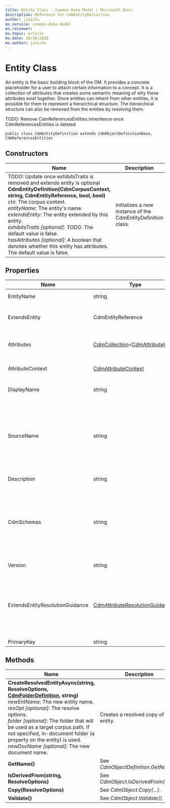 ```yaml
---
title: Entity Class - Common Data Model | Microsoft Docs
description: Reference for CdmEntityDefinition.
author: jinichu
ms.service: common-data-model
ms.reviewer: 
ms.topic: article
ms.date: 10/18/2019
ms.author: jinichu
---
```


# Entity Class

An entity is the basic building block of the OM. It provides a concrete placeholder for a user to attach certain information to a concept. It is a collection of attributes that creates some semantic meaning of why these attributes exist together. Since entities can inherit from other entities, it is possible for them to represent a hierarchical structure. The hierarchical structure can also be removed from the entities by resolving them.

TODO: Remove CdmReferencesEntities inheritence once CdmReferencesEntities is deleted
```
public class CdmEntityDefinition extends CdmObjectDefinitionBase, CdmReferencesEntities
```

## Constructors
|Name|Description|
|---|---|
|TODO: Update once exhibitsTraits is removed and extends entity is optional<br/>**CdmEntityDefinition(CdmCorpusContext, string, CdmEntityReference, bool, bool)**<br/>*ctx*: The corpus context.<br/>*entityName*: The entity's name.<br/>*extendsEntity*: The entity extended by this entity.<br/>*exhibitsTraits [optional]*: TODO. The default value is false.<br/>*hasAttributes [optional]*: A boolean that denotes whether this entity has attributes. The default value is false.|Initializes a new instance of the CdmEntityDefinition class.|

## Properties
|Name|Type|Description|
|---|---|---|
|EntityName|string|The entity's name.|
|ExtendsEntity|CdmEntityReference|The entity extended by this entity.|
|Attributes|[CdmCollection](collection.md)\<[CdmAttributeItem](attributeitem.md)>|The list of attributes for this entity.|
|AttributeContext|[CdmAttributeContext](attributecontext.md)|The entity's attribute context.|
|DisplayName|string|The entity's display name.|
|SourceName|string|The entity's source name - the original entity name from another source system (e.g. *Dynamics*).|
|Description|string|The entity's description.|
|CdmSchemas|string|The list of CDM entities that the entity "contains" or implements (a set of contracts or interfaces).|
|Version|string|The entity's version.|
|ExtendsEntityResolutionGuidance|[CdmAttributeResolutionGuidance](attributeresolutionguidance.md)|The resolution guidance for the attributes taken from the entity extended by this entity.|
|PrimaryKey|string|TODO|

## Methods
|Name|Description|Return Type|
|---|---|---|
|**CreateResolvedEntityAsync(string, ResolveOptions, [CdmFolderDefinition](folder.md), string)**<br />*newEntName*: The new entity name.<br/>*resOpt [optional]*: The resolve options.<br/>*folder [optional]*: The folder that will be used as a target corpus path. If not specified, in-document folder (a property on the entity) is used.<br/>*newDocName [optional]*: The new document name.|Creates a resolved copy of the entity.|Task\<CdmEntityDefinition>|
|**GetName()**|See *CdmObjectDefinition.GetName()*.|string|
|**IsDerivedFrom(string, ResolveOptions)**|See *CdmObject.IsDerivedFrom(...)*.|bool|
|**Copy(ResolveOptions)**|See *CdmObject.Copy(...)*.|[CdmObject](cdmobject.md)|
|**Validate()**|See *CdmObject.Validate()*.|bool|

